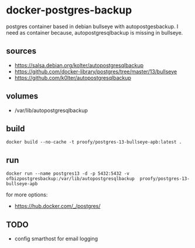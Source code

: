 # docker-postgres-backup
postgres container based in debian bullseye with autopostgesbackup.
I need as container because, autopostgresqlbackup is missing in bullseye.

## sources
* https://salsa.debian.org/kolter/autopostgresqlbackup
* https://github.com/docker-library/postgres/tree/master/13/bullseye
* https://github.com/k0lter/autopostgresqlbackup

## volumes
* /var/lib/autopostgresqlbackup

## build
`docker build --no-cache -t proofy/postgres-13-bullseye-apb:latest . `

## run
`docker run --name postgres13 -d -p 5432:5432 -v ofbizpostgresbackup:/var/lib/autopostgresqlbackup  proofy/postgres-13-bullseye-apb`

for more options:
* https://hub.docker.com/_/postgres/

## TODO
* config smarthost for email logging

